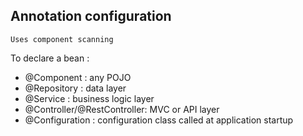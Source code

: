 ## Annotation configuration

```Uses component scanning```

To declare a bean :

* @Component : any POJO
* @Repository : data layer
* @Service : business logic layer
* @Controller/@RestController: MVC or API layer
* @Configuration : configuration class called at application startup
